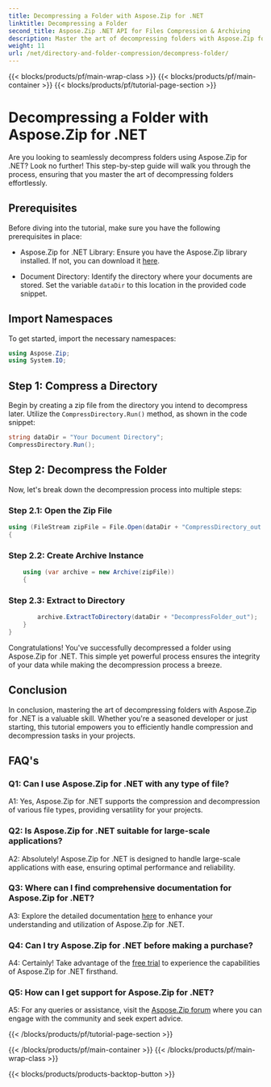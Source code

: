 ```yaml
---
title: Decompressing a Folder with Aspose.Zip for .NET
linktitle: Decompressing a Folder 
second_title: Aspose.Zip .NET API for Files Compression & Archiving
description: Master the art of decompressing folders with Aspose.Zip for .NET. Effortlessly handle compression tasks in your projects.
weight: 11
url: /net/directory-and-folder-compression/decompress-folder/
---
```


{{< blocks/products/pf/main-wrap-class >}}
{{< blocks/products/pf/main-container >}}
{{< blocks/products/pf/tutorial-page-section >}}

# Decompressing a Folder with Aspose.Zip for .NET

Are you looking to seamlessly decompress folders using Aspose.Zip for .NET? Look no further! This step-by-step guide will walk you through the process, ensuring that you master the art of decompressing folders effortlessly.

## Prerequisites

Before diving into the tutorial, make sure you have the following prerequisites in place:

- Aspose.Zip for .NET Library: Ensure you have the Aspose.Zip library installed. If not, you can download it [here](https://releases.aspose.com/zip/net/).

- Document Directory: Identify the directory where your documents are stored. Set the variable `dataDir` to this location in the provided code snippet.

## Import Namespaces

To get started, import the necessary namespaces:

```csharp
using Aspose.Zip;
using System.IO;
```

## Step 1: Compress a Directory

Begin by creating a zip file from the directory you intend to decompress later. Utilize the `CompressDirectory.Run()` method, as shown in the code snippet:

```csharp
string dataDir = "Your Document Directory";
CompressDirectory.Run();
```

## Step 2: Decompress the Folder

Now, let's break down the decompression process into multiple steps:

### Step 2.1: Open the Zip File

```csharp
using (FileStream zipFile = File.Open(dataDir + "CompressDirectory_out.zip", FileMode.Open))
{
```

### Step 2.2: Create Archive Instance

```csharp
	using (var archive = new Archive(zipFile))
	{
```

### Step 2.3: Extract to Directory

```csharp
		archive.ExtractToDirectory(dataDir + "DecompressFolder_out");
	}
}
```

Congratulations! You've successfully decompressed a folder using Aspose.Zip for .NET. This simple yet powerful process ensures the integrity of your data while making the decompression process a breeze.

## Conclusion

In conclusion, mastering the art of decompressing folders with Aspose.Zip for .NET is a valuable skill. Whether you're a seasoned developer or just starting, this tutorial empowers you to efficiently handle compression and decompression tasks in your projects.

## FAQ's

### Q1: Can I use Aspose.Zip for .NET with any type of file?

A1: Yes, Aspose.Zip for .NET supports the compression and decompression of various file types, providing versatility for your projects.

### Q2: Is Aspose.Zip for .NET suitable for large-scale applications?

A2: Absolutely! Aspose.Zip for .NET is designed to handle large-scale applications with ease, ensuring optimal performance and reliability.

### Q3: Where can I find comprehensive documentation for Aspose.Zip for .NET?

A3: Explore the detailed documentation [here](https://reference.aspose.com/zip/net/) to enhance your understanding and utilization of Aspose.Zip for .NET.

### Q4: Can I try Aspose.Zip for .NET before making a purchase?

A4: Certainly! Take advantage of the [free trial](https://releases.aspose.com/) to experience the capabilities of Aspose.Zip for .NET firsthand.

### Q5: How can I get support for Aspose.Zip for .NET?

A5: For any queries or assistance, visit the [Aspose.Zip forum](https://forum.aspose.com/c/zip/37) where you can engage with the community and seek expert advice.

{{< /blocks/products/pf/tutorial-page-section >}}

{{< /blocks/products/pf/main-container >}}
{{< /blocks/products/pf/main-wrap-class >}}

{{< blocks/products/products-backtop-button >}}

